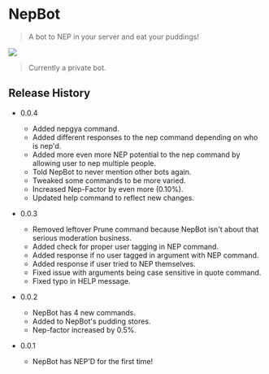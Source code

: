 # NepBot
> A bot to NEP in your server and eat your puddings!

![](https://i.imgur.com/FrlSTOf.png)
>Currently a private bot.
## Release History

* 0.0.4
   * Added nepgya command.
   * Added different responses to the nep command depending on who is nep'd.
   * Added more even more NEP potential to the nep command by allowing user to nep multiple people.
   * Told NepBot to never mention other bots again.
   * Tweaked some commands to be more varied.
   * Increased Nep-Factor by even more (0.10%).
   * Updated help command to reflect new changes.

* 0.0.3
   * Removed leftover Prune command because NepBot isn't about that serious moderation business.
   * Added check for proper user tagging in NEP command.
   * Added response if no user tagged in argument with NEP command.
   * Added response if user tried to NEP themselves.
   * Fixed issue with arguments being case sensitive in quote command.
   * Fixed typo in HELP message.

* 0.0.2
    * NepBot has 4 new commands.
    * Added to NepBot's pudding stores.
    * Nep-factor increased by 0.5%.

* 0.0.1
    * NepBot has NEP'D for the first time!
